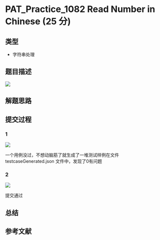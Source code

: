 # PAT_Practice_1082 Read Number in Chinese (25 分)

## 类型
- 字符串处理

## 题目描述
![](https://image.haiqingd.top/20210706234759.png)


## 解题思路

## 提交过程
### 1
![](https://image.haiqingd.top/20210707005617.png)

一个用例没过，不想动脑筋了就生成了一堆测试样例在文件testcaseGenerated.json 文件中，发现了0有问题

### 2
![](https://image.haiqingd.top/20210707005744.png)

提交通过
## 总结

## 参考文献